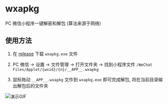 # wxapkg

PC 微信小程序一键解密和解包 (算法来源于网络)

## 使用方法

1. 在 [release](https://github.com/zhuweiyou/wxapkg/releases/) 下载 `wxapkg.exe` 文件

1. PC 微信 -> 设置 -> 文件管理 -> 打开文件夹 -> 找到小程序文件 `/WeChat Files/Applet/{wxid}/{n}/__APP__.wxapkg`

1. 鼠标拖动 `__APP__.wxapkg` 文件到 `wxapkg.exe` 即可完成解包, 将在当前目录输出解包后的文件夹

![演示GIF](https://github.com/zhuweiyou/wxapkg/assets/8413791/07a5cfa5-00c9-47b5-aaa3-ee42b878495f)
